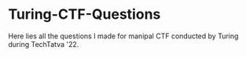 # Turing-CTF-Questions
Here lies all the questions I made for manipal CTF conducted by Turing during TechTatva '22.
